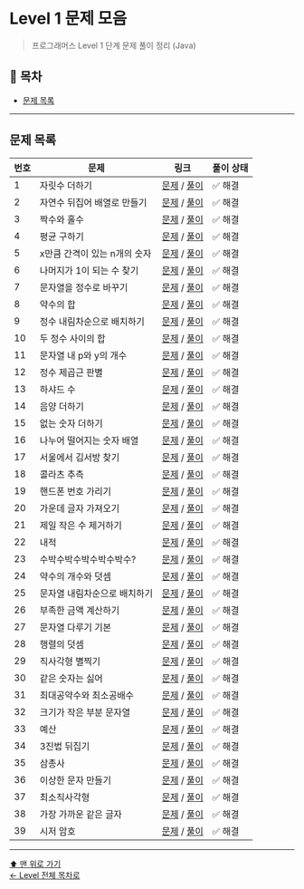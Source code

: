 # Level 1 문제 모음

> 프로그래머스 Level 1 단계 문제 풀이 정리 (Java)

## 📌 목차
- [문제 목록](#문제-목록)

---

## 문제 목록

| 번호 | 문제                | 링크                                                                                                      | 풀이 상태 |
|----|-------------------|---------------------------------------------------------------------------------------------------------|----------|
| 1  | 자릿수 더하기           | [문제](https://school.programmers.co.kr/learn/courses/30/lessons/12931) / [풀이](./자릿수더하기/README.md)        | ✅ 해결 |
| 2  | 자연수 뒤집어 배열로 만들기   | [문제](https://school.programmers.co.kr/learn/courses/30/lessons/12932) / [풀이](./자연수뒤집어배열로만들기/README.md)  | ✅ 해결 |
| 3  | 짝수와 홀수            | [문제](https://school.programmers.co.kr/learn/courses/30/lessons/12937) / [풀이](./짝수와홀수/README.md)         | ✅ 해결 |
| 4  | 평균 구하기            | [문제](https://school.programmers.co.kr/learn/courses/30/lessons/12944) / [풀이](./평균구하기/README.md)         | ✅ 해결 |
| 5  | x만큼 간격이 있는 n개의 숫자 | [문제](https://school.programmers.co.kr/learn/courses/30/lessons/12954) / [풀이](./x만큼간격이있는n개의숫자/README.md) | ✅ 해결 |
| 6  | 나머지가 1이 되는 수 찾기   | [문제](https://school.programmers.co.kr/learn/courses/30/lessons/87389) / [풀이](./나머지가1이되는수찾기/README.md)   | ✅ 해결 |
| 7  | 문자열을 정수로 바꾸기      | [문제](https://school.programmers.co.kr/learn/courses/30/lessons/12925) / [풀이](./문자열을정수로바꾸기/README.md)    | ✅ 해결 |
| 8  | 약수의 합             | [문제](https://school.programmers.co.kr/learn/courses/30/lessons/12928) / [풀이](./약수의합/README.md)          | ✅ 해결 |
| 9  | 정수 내림차순으로 배치하기    | [문제](https://school.programmers.co.kr/learn/courses/30/lessons/12933) / [풀이](./정수내림차순으로배치하기/README.md)  | ✅ 해결 |
| 10 | 두 정수 사이의 합        | [문제](https://school.programmers.co.kr/learn/courses/30/lessons/12912) / [풀이](./두정수사이의합/README.md)       | ✅ 해결 |
| 11 | 문자열 내 p와 y의 개수    | [문제](https://school.programmers.co.kr/learn/courses/30/lessons/12916) / [풀이](./문자열내p와y의개수/README.md)    | ✅ 해결 |
| 12 | 정수 제곱근 판별         | [문제](https://school.programmers.co.kr/learn/courses/30/lessons/12934) / [풀이](./정수제곱근판별/README.md)       | ✅ 해결 |
| 13 | 하샤드 수             | [문제](https://school.programmers.co.kr/learn/courses/30/lessons/12947) / [풀이](./하샤드수/README.md)          | ✅ 해결 |
| 14 | 음양 더하기            | [문제](https://school.programmers.co.kr/learn/courses/30/lessons/76501) / [풀이](./음양더하기/README.md)         | ✅ 해결 |
| 15 | 없는 숫자 더하기         | [문제](https://school.programmers.co.kr/learn/courses/30/lessons/86051) / [풀이](./없는숫자더하기/README.md)       | ✅ 해결 |
| 16 | 나누어 떨어지는 숫자 배열    | [문제](https://school.programmers.co.kr/learn/courses/30/lessons/12910) / [풀이](./나누어떨어지는숫자배열/README.md)   | ✅ 해결 |
| 17 | 서울에서 김서방 찾기       | [문제](https://school.programmers.co.kr/learn/courses/30/lessons/12919) / [풀이](./서울에서김서방찾기/README.md)     | ✅ 해결 |
| 18 | 콜라츠 추측            | [문제](https://school.programmers.co.kr/learn/courses/30/lessons/12943) / [풀이](./콜라츠추측/README.md)         | ✅ 해결 |
| 19 | 핸드폰 번호 가리기        | [문제](https://school.programmers.co.kr/learn/courses/30/lessons/12948) / [풀이](./핸드폰번호가리기/README.md)      | ✅ 해결 |
| 20 | 가운데 글자 가져오기       | [문제](https://school.programmers.co.kr/learn/courses/30/lessons/12903) / [풀이](./가운데글자가져오기/README.md)     | ✅ 해결 |
| 21 | 제일 작은 수 제거하기      | [문제](https://school.programmers.co.kr/learn/courses/30/lessons/12935) / [풀이](./제일작은수제거하기/README.md)     | ✅ 해결 |
| 22 | 내적                | [문제](https://school.programmers.co.kr/learn/courses/30/lessons/70128) / [풀이](./내적/README.md)            | ✅ 해결 |
| 23 | 수박수박수박수박수박수?      | [문제](https://school.programmers.co.kr/learn/courses/30/lessons/12922) / [풀이](./수박수박수박수박수박수/README.md)   | ✅ 해결 |
| 24 | 약수의 개수와 덧셈        | [문제](https://school.programmers.co.kr/learn/courses/30/lessons/77884) / [풀이](./약수의개수와덧셈/README.md)      | ✅ 해결 |
| 25 | 문자열 내림차순으로 배치하기   | [문제](https://school.programmers.co.kr/learn/courses/30/lessons/12917) / [풀이](./문자열내림차순으로배치하기/README.md) | ✅ 해결 |
| 26 | 부족한 금액 계산하기       | [문제](https://school.programmers.co.kr/learn/courses/30/lessons/82612) / [풀이](./부족한금액계산하기/README.md)     | ✅ 해결 |
| 27 | 문자열 다루기 기본        | [문제](https://school.programmers.co.kr/learn/courses/30/lessons/12918) / [풀이](./문자열다루기기본/README.md)      | ✅ 해결 |
| 28 | 행렬의 덧셈            | [문제](https://school.programmers.co.kr/learn/courses/30/lessons/12950) / [풀이](./행렬의덧셈/README.md)         | ✅ 해결 |
| 29 | 직사각형 별찍기          | [문제](https://school.programmers.co.kr/learn/courses/30/lessons/12969) / [풀이](./직사각형별찍기/README.md)       | ✅ 해결 |
| 30 | 같은 숫자는 싫어         | [문제](https://school.programmers.co.kr/learn/courses/30/lessons/12906) / [풀이](./같은숫자는싫어/README.md)       | ✅ 해결 |
| 31 | 최대공약수와 최소공배수      | [문제](https://school.programmers.co.kr/learn/courses/30/lessons/12940) / [풀이](./최대공약수와최소공배수/README.md)   | ✅ 해결 |
| 32 | 크기가 작은 부분 문자열     | [문제](https://school.programmers.co.kr/learn/courses/30/lessons/147355) / [풀이](./크기가작은부분문자열/README.md)   | ✅ 해결 |
| 33 | 예산                | [문제](https://school.programmers.co.kr/learn/courses/30/lessons/12982) / [풀이](./예산/README.md)            | ✅ 해결 |
| 34 | 3진법 뒤집기           | [문제](https://school.programmers.co.kr/learn/courses/30/lessons/68935) / [풀이](./숫자3진법뒤집기/README.md)      | ✅ 해결 |
| 35 | 삼총사               | [문제](https://school.programmers.co.kr/learn/courses/30/lessons/131705) / [풀이](./삼총사/README.md)          | ✅ 해결 |
| 36 | 이상한 문자 만들기        | [문제](https://school.programmers.co.kr/learn/courses/30/lessons/12930) / [풀이](./이상한문자만들기/README.md)      | ✅ 해결 |
| 37 | 최소직사각형            | [문제](https://school.programmers.co.kr/learn/courses/30/lessons/86491) / [풀이](./최소직사각형/README.md)        | ✅ 해결 |
| 38 | 가장 가까운 같은 글자      | [문제](https://school.programmers.co.kr/learn/courses/30/lessons/142086) / [풀이](./가장가까운같은글자/README.md)    | ✅ 해결 |
| 39 | 시저 암호             | [문제](https://school.programmers.co.kr/learn/courses/30/lessons/12926) / [풀이](./시저암호/README.md)          | ✅ 해결 |

---

[⬆ 맨 위로 가기](#level-1-문제-모음)  
[← Level 전체 목차로](../README.md)
